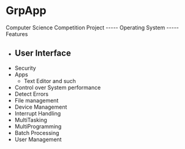 # GrpApp
Computer Science Competition Project
----- Operating System -----
Features
  - User Interface
    - 
  - Security
  - Apps
    - Text Editor and such
  - Control over System performance
  - Detect Errors
  - File management
  - Device Management
  - Interrupt Handling
  - MultiTasking
  - MultiProgramming
  - Batch Processing
  - User Management

